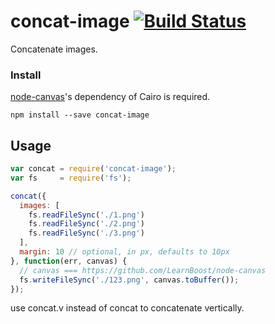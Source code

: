 # concat-image [![Build Status](https://travis-ci.org/bencevans/concat-image.svg?branch=master)](https://travis-ci.org/bencevans/concat-image)

Concatenate images.

### Install

[node-canvas](https://github.com/LearnBoost/node-canvas)'s dependency of Cairo is required.

    npm install --save concat-image

## Usage

```js
var concat = require('concat-image');
var fs     = require('fs');

concat({
  images: [
    fs.readFileSync('./1.png')
    fs.readFileSync('./2.png')
    fs.readFileSync('./3.png')
  ],
  margin: 10 // optional, in px, defaults to 10px
}, function(err, canvas) {
  // canvas === https://github.com/LearnBoost/node-canvas
  fs.writeFileSync('./123.png', canvas.toBuffer());
});
```
use concat.v instead of concat to concatenate vertically.
